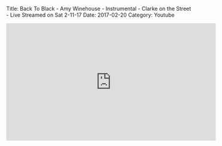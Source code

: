 Title: Back To Black - Amy Winehouse - Instrumental - Clarke on the Street - Live Streamed on Sat 2-11-17
Date: 2017-02-20
Category: Youtube

<iframe width="560" height="315" src="https://www.youtube.com/embed/xKYi-w015bo" title="YouTube video player" frameborder="0" allow="accelerometer; autoplay; clipboard-write; encrypted-media; gyroscope; picture-in-picture" allowfullscreen></iframe>

